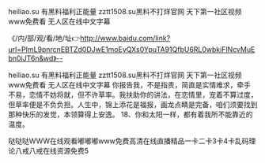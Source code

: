 heiliao.su 有黑料福利正能量
zztt1508.su黑料不打烊官网
天下第一社区视频www免费看
无人区在线中文字幕


《/内/部/观/看/地/址👉http://www.baidu.com/link?url=PImL9pnrcnEBTZd0DJwE1moEyQXs0YpuTA91QfbU6RL0wbkiFlNcvMuEbn0iJT6n&wd》--

heiliao.su 有黑料福利正能量
zztt1508.su黑料不打烊官网
天下第一社区视频www免费看
无人区在线中文字幕
你报告我，不是指责，简直是实情难求，牵手不易，恋情不妨将就，但不许草率。我扶助你的讲法，在恋情里，宠着不算过度，但草率便是不负负担。人生中，锦上添花是福报，画龙点睛是完备，咱们须要找到那种快乐的发觉，本领算得上安逸。
	18、你和太阳一样，都有着我所不能靠近的温度。





哒哒哒WWW在线观看嘟嘟嘟www免费高清在线直播精品一卡二卡3卡4卡乱码理论八戒八戒在线资源免费5
